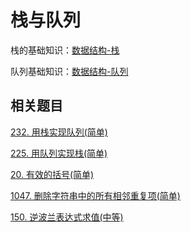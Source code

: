 # 栈与队列
栈的基础知识：[数据结构-栈](https://github.com/kerwin-ly/Blog/blob/master/data-structure/%E6%A0%88.md)

队列基础知识：[数据结构-队列](https://github.com/kerwin-ly/Blog/blob/master/data-structure/%E9%98%9F%E5%88%97.md)

## 相关题目

[232. 用栈实现队列(简单)](https://github.com/kerwin-ly/Blog/blob/master/algorithm/stack_queue/232.%20%E7%94%A8%E6%A0%88%E5%AE%9E%E7%8E%B0%E9%98%9F%E5%88%97(%E7%AE%80%E5%8D%95).md)

[225. 用队列实现栈(简单)](https://github.com/kerwin-ly/Blog/blob/master/algorithm/stack_queue/225.%20%E7%94%A8%E9%98%9F%E5%88%97%E5%AE%9E%E7%8E%B0%E6%A0%88(%E7%AE%80%E5%8D%95).md)

[20. 有效的括号(简单)]()

[1047. 删除字符串中的所有相邻重复项(简单)]()

[150. 逆波兰表达式求值(中等)]()